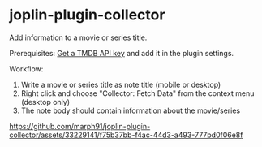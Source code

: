 # joplin-plugin-collector

Add information to a movie or series title.

Prerequisites: [Get a TMDB API key](https://developer.themoviedb.org/docs) and add it in the plugin settings.

Workflow:

1. Write a movie or series title as note title (mobile or desktop)
2. Right click and choose "Collector: Fetch Data" from the context menu (desktop only)
3. The note body should contain information about the movie/series

https://github.com/marph91/joplin-plugin-collector/assets/33229141/f75b37bb-f4ac-44d3-a493-777bd0f06e8f
